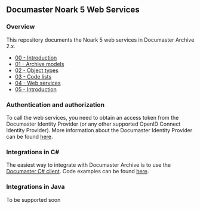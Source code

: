 Documaster Noark 5 Web Services
----------------------

### Overview

This repository documents the Noark 5 web services in Documaster Archive 2.x.

- [00 - Introduction](src/00%20-%20Introduction.md)
- [01 - Archive models](src/01%20-%20Archive%20models.md)
- [02 - Object types](src/02%20-%20Object%20types.md)
- [03 - Code lists](src/03%20-%20Code%20lists.md)
- [04 - Web services](/src/04%20-%20Web%20services.md)
- [05 - Introduction](src/05%20-%20Query%20language.md)


### Authentication and authorization

To call the web services, you need to obtain an access token from the Documaster Identity Provider (or any other supported OpenID Connect Identity Provider). More information about the Documaster Identity Provider can be found [here](https://github.com/documaster/idp-web-services).

### Integrations in C# #

The easiest way to integrate with Documaster Archive is to use the [Documaster C# client](https://www.nuget.org/packages?q=documaster). Code examples can be found [here](https://github.com/documaster/ws-client-n5-csharp-samples).

### Integrations in Java

To be supported soon
